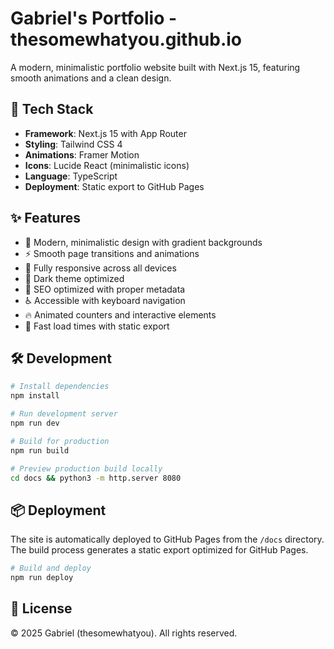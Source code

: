 # Gabriel's Portfolio - thesomewhatyou.github.io

A modern, minimalistic portfolio website built with Next.js 15, featuring smooth animations and a clean design.

## 🚀 Tech Stack

- **Framework**: Next.js 15 with App Router
- **Styling**: Tailwind CSS 4
- **Animations**: Framer Motion
- **Icons**: Lucide React (minimalistic icons)
- **Language**: TypeScript
- **Deployment**: Static export to GitHub Pages

## ✨ Features

- 🎨 Modern, minimalistic design with gradient backgrounds
- ⚡ Smooth page transitions and animations
- 📱 Fully responsive across all devices
- 🌙 Dark theme optimized
- 🎯 SEO optimized with proper metadata
- ♿ Accessible with keyboard navigation
- 🔥 Animated counters and interactive elements
- 💨 Fast load times with static export

## 🛠️ Development

```bash
# Install dependencies
npm install

# Run development server
npm run dev

# Build for production
npm run build

# Preview production build locally
cd docs && python3 -m http.server 8080
```

## 📦 Deployment

The site is automatically deployed to GitHub Pages from the `/docs` directory. The build process generates a static export optimized for GitHub Pages.

```bash
# Build and deploy
npm run deploy
```

## 📄 License

© 2025 Gabriel (thesomewhatyou). All rights reserved.